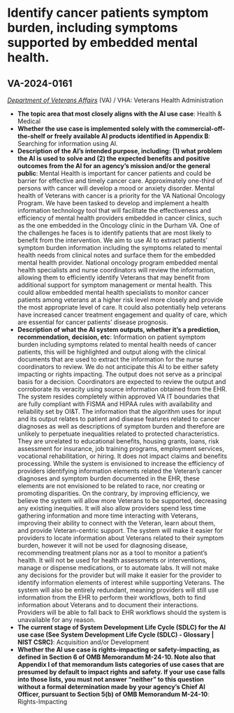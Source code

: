 # Identify cancer patients symptom burden, including symptoms supported by embedded mental health.
## VA-2024-0161
_[Department of Veterans Affairs](<../3_agency/Department of Veterans Affairs.md>)_ (VA) / VHA: Veterans Health Administration


+ **The topic area that most closely aligns with the AI use case**: Health & Medical
+ **Whether the use case is implemented solely with the commercial-off-the-shelf or freely available AI products identified in Appendix B**: Searching for information using AI.
+ **Description of the AI’s intended purpose, including: (1) what problem the AI is used to solve and (2) the expected benefits and positive outcomes from the AI for an agency’s mission and/or the general public**: Mental Health is important for cancer patients and could be barrier for effective and timely cancer care. Approximately one-third of persons with cancer will develop a mood or anxiety disorder. Mental health of Veterans with cancer is a priority for the VA National Oncology Program. We have been tasked to develop and implement a health information technology tool that will facilitate the effectiveness and efficiency of mental health providers embedded in cancer clinics, such as the one embedded in the Oncology clinic in the Durham VA. One of the challenges he faces is to identify patients that are most likely to benefit from the intervention. We aim to use AI to extract patients’ symptom burden information including the symptoms related to mental health needs from clinical notes and surface them for the embedded mental health provider. 
National oncology program embedded mental health specialists and nurse coordinators will review the information, allowing them to efficiently identify Veterans that may benefit from additional support for symptom management or mental health. This could allow embedded mental health specialists to monitor cancer patients among veterans at a higher risk level more closely and provide the most appropriate level of care. It could also potentially help veterans have increased cancer treatment engagement and quality of care, which are essential for cancer patients’ disease prognosis.
+ **Description of what the AI system outputs, whether it’s a prediction, recommendation, decision, etc**: Information on patient symptom burden including symptoms related to mental health needs of cancer patients, this will be highlighted and output along with the clinical documents that are used to extract the information for the nurse coordinators to review. We do not anticipate this AI to be either safety impacting or rights impacting. The output does not serve as a principal basis for a decision. Coordinators are expected to review the output and corroborate its veracity using source information obtained from the EHR. The system resides completely within approved VA IT boundaries that are fully compliant with FISMA and HIPAA rules with availability and reliability set by OI&T. The information that the algorithm uses for input and its output relates to patient and disease features related to cancer diagnoses as well as descriptions of symptom burden and therefore are unlikely to perpetuate inequalities related to protected characteristics. They are unrelated to educational benefits, housing grants, loans, risk assessment for insurance, job training programs, employment services, vocational rehabilitation, or hiring. It does not impact claims and benefits processing. While the system is envisioned to increase the efficiency of providers identifying information elements related the Veteran’s cancer diagnoses and symptom burden documented in the EHR, these elements are not envisioned to be related to race, nor creating or promoting disparities. On the contrary, by improving efficiency, we believe the system will allow more Veterans to be supported, decreasing any existing inequities. It will also allow providers spend less time gathering information and more time interacting with Veterans, improving their ability to connect with the Veteran, learn about them, and provide Veteran-centric support. The system will make it easier for providers to locate information about Veterans related to their symptom burden, however it will not be used for diagnosing disease, recommending treatment plans nor as a tool to monitor a patient’s health. It will not be used for health assessments or interventions, manage or dispense medications, or to automate labs. It will not make any decisions for the provider but will make it easier for the provider to identify information elements of interest while supporting Veterans. The system will also be entirely redundant, meaning providers will still use information from the EHR to perform their workflows, both to find information about Veterans and to document their interactions. Providers will be able to fall back to EHR workflows should the system is unavailable for any reason.
+ **The current stage of System Development Life Cycle (SDLC) for the AI use case (See System Development Life Cycle (SDLC) - Glossary | NIST CSRC)**: Acquisition and/or Development
+ **Whether the AI use case is rights-impacting or safety-impacting, as defined in Section 6 of OMB Memorandum M-24-10. Note also that Appendix I of that memorandum lists categories of use cases that are presumed by default to impact rights and safety. If your use case falls into those lists, you must not answer “neither” to this question without a formal determination made by your agency’s Chief AI Officer, pursuant to Section 5(b) of OMB Memorandum M-24-10**: Rights-Impacting